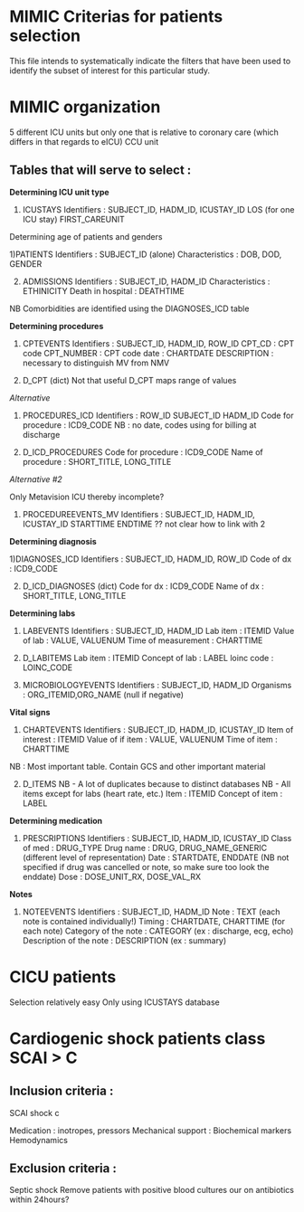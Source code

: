# MIMIC Criterias for patients selection

This file intends to systematically indicate the filters that have been used to identify the subset of interest for this particular study.

# MIMIC organization

5 different ICU units but only one that is relative to coronary care (which differs in that regards to eICU) 
CCU unit

## Tables that will serve to select :

**Determining ICU unit type**

1) ICUSTAYS
Identifiers : SUBJECT_ID, HADM_ID, ICUSTAY_ID
LOS (for one ICU stay)
FIRST_CAREUNIT

Determining age of patients and genders

1)PATIENTS
Identifiers : SUBJECT_ID (alone)
Characteristics : DOB, DOD, GENDER

2) ADMISSIONS
Identifiers : SUBJECT_ID, HADM_ID
Characteristics :  ETHINICITY
Death in hospital : DEATHTIME

NB Comorbidities are identified using the DIAGNOSES_ICD table

**Determining procedures**


1) CPTEVENTS
Identifiers : SUBJECT_ID, HADM_ID, ROW_ID
CPT_CD : CPT code
CPT_NUMBER : CPT code
date : CHARTDATE
DESCRIPTION : necessary to distinguish MV from NMV

2) D_CPT (dict)
Not that useful
D_CPT maps range of values

*Alternative*

1) PROCEDURES_ICD
Identifiers : ROW_ID SUBJECT_ID	HADM_ID
Code for procedure : ICD9_CODE
NB : no date, codes using for billing at discharge

2) D_ICD_PROCEDURES
Code for procedure : ICD9_CODE
Name of procedure : SHORT_TITLE, LONG_TITLE

*Alternative #2*

Only Metavision ICU thereby incomplete?


1) PROCEDUREEVENTS_MV
Identifiers : SUBJECT_ID, HADM_ID, ICUSTAY_ID
STARTTIME
ENDTIME
?? not clear how to link with 2


**Determining diagnosis**

1)DIAGNOSES_ICD
Identifiers : SUBJECT_ID, HADM_ID, ROW_ID
Code of dx : ICD9_CODE

2) D_ICD_DIAGNOSES (dict)
Code for dx : ICD9_CODE
Name of dx : SHORT_TITLE, LONG_TITLE


**Determining labs**

1) LABEVENTS
Identifiers : SUBJECT_ID, HADM_ID
Lab item : ITEMID
Value of lab : VALUE, VALUENUM
Time of measurement : CHARTTIME

2) D_LABITEMS
Lab item : ITEMID
Concept of lab : LABEL
loinc code : LOINC_CODE

3) MICROBIOLOGYEVENTS
Identifiers : SUBJECT_ID, HADM_ID
Organisms : ORG_ITEMID,ORG_NAME  (null if negative)

**Vital signs**


1) CHARTEVENTS 
Identifiers : SUBJECT_ID, HADM_ID, ICUSTAY_ID
Item of interest : ITEMID
Value of if item : VALUE, VALUENUM
Time of item : CHARTTIME

NB : Most important table. 
Contain GCS and other important material

2) D_ITEMS
NB - A lot of duplicates because to distinct databases
NB - All items except for labs (heart rate, etc.)
Item : ITEMID
Concept of item : LABEL


**Determining medication**


1) PRESCRIPTIONS
Identifiers : SUBJECT_ID, HADM_ID, ICUSTAY_ID
Class of med : DRUG_TYPE 
Drug name : DRUG, DRUG_NAME_GENERIC (different level of representation)
Date : STARTDATE, ENDDATE (NB not specified if drug was cancelled or note, so make sure too look the enddate)
Dose : DOSE_UNIT_RX, DOSE_VAL_RX


**Notes**

1) NOTEEVENTS
Identifiers : SUBJECT_ID, HADM_ID
Note : TEXT (each note is contained individually!)
Timing : CHARTDATE, CHARTTIME (for each note)
Category of the note : CATEGORY (ex : discharge, ecg, echo)
Description of the note : DESCRIPTION  (ex : summary)



# CICU patients

Selection relatively easy
Only using ICUSTAYS database



# Cardiogenic shock patients class SCAI > C

## Inclusion criteria :
	
SCAI shock c

Medication : inotropes, pressors
Mechanical support : 
Biochemical markers
Hemodynamics


## Exclusion  criteria :

Septic shock
Remove patients with positive blood cultures our on antibiotics within 24hours?
